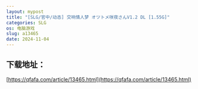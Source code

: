 ```yaml
---
layout: mypost
title: "[SLG/官中/动态] 交响情人梦 オツトメ咲夜さんV1.2 DL [1.55G]"
categories: SLG
os: 电脑游戏
slug: a13465
date: 2024-11-04
---
```


## 下载地址：

[https://qfafa.com/article/13465.html](https://qfafa.com/article/13465.html)

